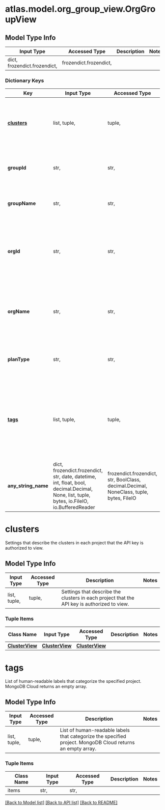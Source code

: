 # atlas.model.org_group_view.OrgGroupView

## Model Type Info
Input Type | Accessed Type | Description | Notes
------------ | ------------- | ------------- | -------------
dict, frozendict.frozendict,  | frozendict.frozendict,  |  | 

### Dictionary Keys
Key | Input Type | Accessed Type | Description | Notes
------------ | ------------- | ------------- | ------------- | -------------
**[clusters](#clusters)** | list, tuple,  | tuple,  | Settings that describe the clusters in each project that the API key is authorized to view. | [optional] 
**groupId** | str,  | str,  | Unique 24-hexadecimal character string that identifies the project. | [optional] 
**groupName** | str,  | str,  | Human-readable label that identifies the project. | [optional] 
**orgId** | str,  | str,  | Unique 24-hexadecimal character string that identifies the organization that contains the project. | [optional] 
**orgName** | str,  | str,  | Human-readable label that identifies the organization that contains the project. | [optional] 
**planType** | str,  | str,  | Human-readable label that indicates the plan type. | [optional] 
**[tags](#tags)** | list, tuple,  | tuple,  | List of human-readable labels that categorize the specified project. MongoDB Cloud returns an empty array. | [optional] 
**any_string_name** | dict, frozendict.frozendict, str, date, datetime, int, float, bool, decimal.Decimal, None, list, tuple, bytes, io.FileIO, io.BufferedReader | frozendict.frozendict, str, BoolClass, decimal.Decimal, NoneClass, tuple, bytes, FileIO | any string name can be used but the value must be the correct type | [optional]

# clusters

Settings that describe the clusters in each project that the API key is authorized to view.

## Model Type Info
Input Type | Accessed Type | Description | Notes
------------ | ------------- | ------------- | -------------
list, tuple,  | tuple,  | Settings that describe the clusters in each project that the API key is authorized to view. | 

### Tuple Items
Class Name | Input Type | Accessed Type | Description | Notes
------------- | ------------- | ------------- | ------------- | -------------
[**ClusterView**](ClusterView.md) | [**ClusterView**](ClusterView.md) | [**ClusterView**](ClusterView.md) |  | 

# tags

List of human-readable labels that categorize the specified project. MongoDB Cloud returns an empty array.

## Model Type Info
Input Type | Accessed Type | Description | Notes
------------ | ------------- | ------------- | -------------
list, tuple,  | tuple,  | List of human-readable labels that categorize the specified project. MongoDB Cloud returns an empty array. | 

### Tuple Items
Class Name | Input Type | Accessed Type | Description | Notes
------------- | ------------- | ------------- | ------------- | -------------
items | str,  | str,  |  | 

[[Back to Model list]](../../README.md#documentation-for-models) [[Back to API list]](../../README.md#documentation-for-api-endpoints) [[Back to README]](../../README.md)

